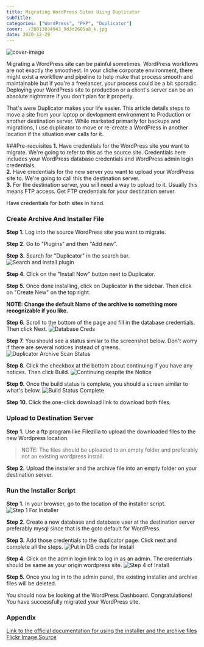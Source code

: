 ```yaml
---
title: Migrating WordPress Sites Using Duplicator
subTitle:
categories: ["WordPress", "PHP", "Duplicator"]
cover: ./20013034943_9d3d2605a8_k.jpg
date: 2020-12-29
---
```


![cover-image](./20013034943_9d3d2605a8_k.jpg)

Migrating a WordPress site can be painful sometimes. WordPress workflows are not exactly the smoothest. In your cliche corporate
environment, there might exist a workflow and pipeline to help make that process smooth and maintainable but if you're a 
freelancer, your process could be a bit sporadic. Deploying your WordPress site to production or a client's server can be 
an absolute nightmare if you don't plan for it properly. 

That's were Duplicator makes your life easier. This article details steps to move a site from your laptop or devlopment environment
to Production or another destination server. While marketed primarily for backups and migrations, I use duplicator to move 
or re-create a WordPress in another location if the situation ever calls for it.

###Pre-requisites
**1.** Have credentials for the WordPress site you want to migrate. We're going to refer to this as the source site. Credentials
here includes your WordPress database credentials and WordPress admin login credentials.  
**2.** Have credentials for the new server you want to upload your WordPress site to. We're going to call this the destination 
server.  
**3.** For the destination server, you will need a way to upload to it. Usually this means FTP access. Get FTP credentials
for your destination server.

Have credentials for both sites in hand. 

### Create Archive And Installer File

**Step 1.** Log into the source WordPress site you want to migrate.  

**Step 2.** Go to "Plugins" and then "Add new".   

**Step 3.** Search for "Duplicator" in the search bar.
![Search and install plugin](./plugins_install_duplicator.png)

**Step 4.** Click on the "Install Now" button next to Duplicator.  

**Step 5.** Once done installing, click on Duplicator in the sidebar. Then click on "Create New" on the top right.  

**NOTE: Change the default Name of the archive to something more recognizable if you like.** 
 
**Step 6.** Scroll to the bottom of the page and fill in the database credentials. Then click Next.
![Database Creds](./database_creds.png)

**Step 7.** You should see a status similar to the screenshot below. Don't worry if there are several notices instead of greens.  
![Duplicator Archive Scan Status](./duplicator_archive_status.png)

**Step 8.** Click the checkbox at the bottom about continuing if you have any notices. Then click Build. 
![Continuing despite the Notice](./notice_scan_checkbox.png)

**Step 9.** Once the build status is complete, you should a screen similar to what's below.
![Build Status Complete](./build_status_complete.png)

**Step 10.** Click the one-click download link to download both files.

### Upload to Destination Server

**Step 1.** Use a ftp program like Filezilla to upload the downloaded files to the new Wordpress location.  

<blockquote>NOTE: The files should be uploaded to an empty folder and preferably not an existing wordpress install. </blockquote>    

**Step 2.** Upload the installer and the archive file into an empty folder on your destination server.  

### Run the Installer Script
**Step 1.** In your browser, go to the location of the installer script.   
![Step 1 For Installer](./step_1_for_install.png)

**Step 2.** Create a new database and database user at the destination server preferably mysql since that is the goto default for WordPress.  

**Step 3.** Add those credentials to the duplicator page. Click next and complete all the steps.
![Put in DB creds for install](./step_db_creds_for_install.png)

**Step 4.** Click on the admin login link to log in as an admin. The credentials should be same as your origin wordpress site.
![Step 4 of Install](./step_4_install.png)

**Step 5.** Once you log in to the admin panel, the existing installer and archive files will be deleted.

You should now be looking at the WordPress Dashboard. Congratulations! You have successfully migrated your WordPress site.


### Appendix

[Link to the official documentation for using the installer and the archive files](https://snapcreek.com/duplicator/docs/quick-start/?utm_source=duplicator_free&utm_medium=wordpress_plugin&utm_content=package_built_install_help&utm_campaign=duplicator_free#quick-040-q)  
[Flickr Image Source](https://www.flickr.com/photos/christiaancolen/20013034943/in/photolist-5X87gu-5fKmfa-5gFc7A-57Sjpk-GRWpYp-53CH1r-2AT2Cm-GNZEHC-2WZuFD-FWuE1w-6H7Hmc-6LZivF-wV8Ds-wuu33B-4oXSBr-osCpjY-6BXpaG-2YzvRE-owq7Ci-6j6Lvb-4exAyX-B2FtcW-N5oYAG-c26iDL-2ixDk5v-BEYDx8-2ixzzZj-6qKk1e-7FRLk9-4BCDK6-2ixDk4D-yDyzSF-5ygkAQ-MFJk63-cgwMsC-329ENk-QbHbRA-VkcTcQ-VVnFPa-jkuxgM-Eys9kv-jkvGHS-FWxZw8-GHFYP9-GHEMgm-FWyvar-6rGfwV-nKoeRt-4i6xzb-QxQ8r2)
